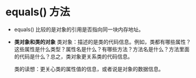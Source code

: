 # equals() 方法

* equals() 比较的是对象的引用是否指向同一块内存地址。

* **类对象和类的对象**
  类对象：描述的是类的代码信息。例如，类都有哪些属性？这些属性是什么类型？属性名是什么？有哪些方法？方法名是什么？方法里面的代码是什么？总之，类对象更关系类的代码信息。

  类的读想：更关心类的属性值的信息，或者说是对象的数据信息。
